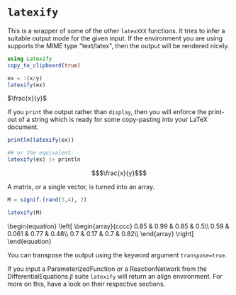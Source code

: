 # `latexify`

This is a wrapper of some of the other `latexXXX` functions. It tries to infer a suitable output mode for the given input. If the environment you are using supports the MIME type "text/latex", then the output will be rendered nicely.


```julia
using Latexify
copy_to_clipboard(true)

ex = :(x/y)
latexify(ex)

```
$\frac{x}{y}$

If you `print` the output rather than `display`, then you will enforce the print-out of a string which is ready for some copy-pasting into your LaTeX document.

```julia
println(latexify(ex))

## or the equivalent:
latexify(ex) |> println
```
```math
$\frac{x}{y}$
```

A matrix, or a single vector, is turned into an array.
```julia
M = signif.(rand(3,4), 2)

latexify(M)
```

\begin{equation}
\left[
\begin{array}{cccc}
0.85 & 0.99 & 0.85 & 0.5\\\\
0.59 & 0.061 & 0.77 & 0.48\\\\
0.7 & 0.17 & 0.7 & 0.82\\\\
\end{array}
\right]
\end{equation}

You can transpose the output using the keyword argument `transpose=true`.


If you input a ParameterizedFunction or a ReactionNetwork from the DifferentialEquations.jl suite `latexify` will return an align environment. For more on this, have a look on their respective sections.
